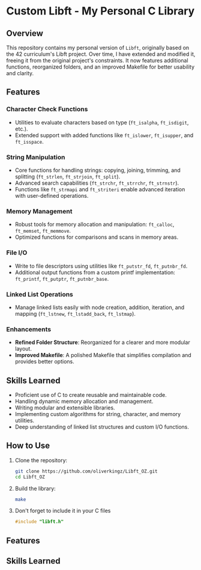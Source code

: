 # **Custom Libft - My Personal C Library**

## **Overview**
This repository contains my personal version of `Libft`, originally based on the 42 curriculum's Libft project. Over time, I have extended and modified it, freeing it from the original project's constraints. It now features additional functions, reorganized folders, and an improved Makefile for better usability and clarity.

## **Features**
### **Character Check Functions**
- Utilities to evaluate characters based on type (`ft_isalpha`, `ft_isdigit`, etc.).
- Extended support with added functions like `ft_islower`, `ft_isupper`, and `ft_isspace`.

### **String Manipulation**
- Core functions for handling strings: copying, joining, trimming, and splitting (`ft_strlen`, `ft_strjoin`, `ft_split`).
- Advanced search capabilities (`ft_strchr`, `ft_strrchr`, `ft_strnstr`).
- Functions like `ft_strmapi` and `ft_striteri` enable advanced iteration with user-defined operations.

### **Memory Management**
- Robust tools for memory allocation and manipulation: `ft_calloc`, `ft_memset`, `ft_memmove`.
- Optimized functions for comparisons and scans in memory areas.

### **File I/O**
- Write to file descriptors using utilities like `ft_putstr_fd`, `ft_putnbr_fd`.
- Additional output functions from a custom printf implementation: `ft_printf`, `ft_putptr`, `ft_putnbr_base`.

### **Linked List Operations**
- Manage linked lists easily with node creation, addition, iteration, and mapping (`ft_lstnew`, `ft_lstadd_back`, `ft_lstmap`).

### **Enhancements**
- **Refined Folder Structure**: Reorganized for a clearer and more modular layout.
- **Improved Makefile**: A polished Makefile that simplifies compilation and provides better options.

## **Skills Learned**
- Proficient use of C to create reusable and maintainable code.
- Handling dynamic memory allocation and management.
- Writing modular and extensible libraries.
- Implementing custom algorithms for string, character, and memory utilities.
- Deep understanding of linked list structures and custom I/O functions.

## **How to Use**
1. Clone the repository:
   ```bash
   git clone https://github.com/oliverkingz/Libft_OZ.git
   cd Libft_OZ
2. Build the library:
   ```bash
   make
3. Don't forget to include it in your C files
   ```C
   #include "libft.h"

## **Features**


## **Skills Learned**
